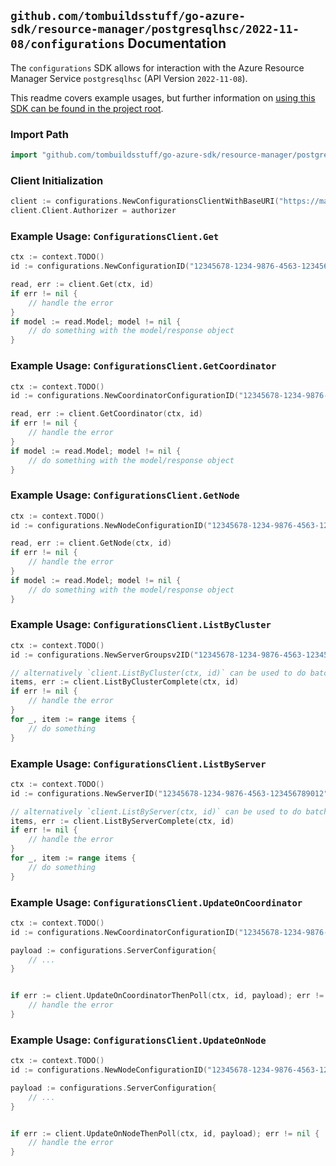
## `github.com/tombuildsstuff/go-azure-sdk/resource-manager/postgresqlhsc/2022-11-08/configurations` Documentation

The `configurations` SDK allows for interaction with the Azure Resource Manager Service `postgresqlhsc` (API Version `2022-11-08`).

This readme covers example usages, but further information on [using this SDK can be found in the project root](https://github.com/tombuildsstuff/go-azure-sdk/tree/main/docs).

### Import Path

```go
import "github.com/tombuildsstuff/go-azure-sdk/resource-manager/postgresqlhsc/2022-11-08/configurations"
```


### Client Initialization

```go
client := configurations.NewConfigurationsClientWithBaseURI("https://management.azure.com")
client.Client.Authorizer = authorizer
```


### Example Usage: `ConfigurationsClient.Get`

```go
ctx := context.TODO()
id := configurations.NewConfigurationID("12345678-1234-9876-4563-123456789012", "example-resource-group", "serverGroupsv2Value", "configurationValue")

read, err := client.Get(ctx, id)
if err != nil {
	// handle the error
}
if model := read.Model; model != nil {
	// do something with the model/response object
}
```


### Example Usage: `ConfigurationsClient.GetCoordinator`

```go
ctx := context.TODO()
id := configurations.NewCoordinatorConfigurationID("12345678-1234-9876-4563-123456789012", "example-resource-group", "serverGroupsv2Value", "coordinatorConfigurationValue")

read, err := client.GetCoordinator(ctx, id)
if err != nil {
	// handle the error
}
if model := read.Model; model != nil {
	// do something with the model/response object
}
```


### Example Usage: `ConfigurationsClient.GetNode`

```go
ctx := context.TODO()
id := configurations.NewNodeConfigurationID("12345678-1234-9876-4563-123456789012", "example-resource-group", "serverGroupsv2Value", "nodeConfigurationValue")

read, err := client.GetNode(ctx, id)
if err != nil {
	// handle the error
}
if model := read.Model; model != nil {
	// do something with the model/response object
}
```


### Example Usage: `ConfigurationsClient.ListByCluster`

```go
ctx := context.TODO()
id := configurations.NewServerGroupsv2ID("12345678-1234-9876-4563-123456789012", "example-resource-group", "serverGroupsv2Value")

// alternatively `client.ListByCluster(ctx, id)` can be used to do batched pagination
items, err := client.ListByClusterComplete(ctx, id)
if err != nil {
	// handle the error
}
for _, item := range items {
	// do something
}
```


### Example Usage: `ConfigurationsClient.ListByServer`

```go
ctx := context.TODO()
id := configurations.NewServerID("12345678-1234-9876-4563-123456789012", "example-resource-group", "serverGroupsv2Value", "serverValue")

// alternatively `client.ListByServer(ctx, id)` can be used to do batched pagination
items, err := client.ListByServerComplete(ctx, id)
if err != nil {
	// handle the error
}
for _, item := range items {
	// do something
}
```


### Example Usage: `ConfigurationsClient.UpdateOnCoordinator`

```go
ctx := context.TODO()
id := configurations.NewCoordinatorConfigurationID("12345678-1234-9876-4563-123456789012", "example-resource-group", "serverGroupsv2Value", "coordinatorConfigurationValue")

payload := configurations.ServerConfiguration{
	// ...
}


if err := client.UpdateOnCoordinatorThenPoll(ctx, id, payload); err != nil {
	// handle the error
}
```


### Example Usage: `ConfigurationsClient.UpdateOnNode`

```go
ctx := context.TODO()
id := configurations.NewNodeConfigurationID("12345678-1234-9876-4563-123456789012", "example-resource-group", "serverGroupsv2Value", "nodeConfigurationValue")

payload := configurations.ServerConfiguration{
	// ...
}


if err := client.UpdateOnNodeThenPoll(ctx, id, payload); err != nil {
	// handle the error
}
```
